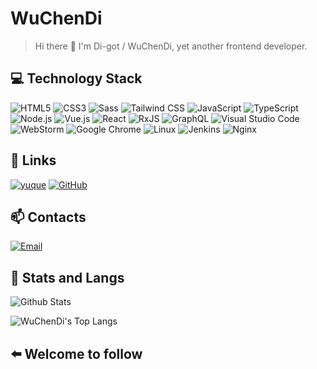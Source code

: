 # WuChenDi

> Hi there 👋 I'm Di-got / WuChenDi, yet another frontend developer.

## 💻 Technology Stack

![HTML5](https://img.shields.io/badge/HTML5-E34F26?logo=HTML5&logoColor=fff)
![CSS3](https://img.shields.io/badge/CSS3-1572B6?logo=CSS3&logoColor=fff)
![Sass](https://img.shields.io/badge/Sass-CC6699?logo=Sass&logoColor=fff)
![Tailwind CSS](https://img.shields.io/badge/Tailwind%20CSS-38B2AC?logo=Tailwind-CSS&logoColor=fff)
![JavaScript](https://img.shields.io/badge/JavaScript-F7DF1E?logo=JavaScript&logoColor=fff)
![TypeScript](https://img.shields.io/badge/TypeScript-007ACC?logo=TypeScript&logoColor=fff)
![Node.js](https://img.shields.io/badge/Node.js-339933?logo=Node.js&logoColor=fff)
![Vue.js](https://img.shields.io/badge/Vue.js-4FC08D?logo=Vue.js&logoColor=fff)
![React](https://img.shields.io/badge/React-61DAFB?logo=React&logoColor=fff)
![RxJS](https://img.shields.io/badge/RxJS-D81B60?logo=RxJS&logoColor=fff)
![GraphQL](https://img.shields.io/badge/GraphQL-E10098?logo=GraphQL&logoColor=fff)
![Visual Studio Code](https://img.shields.io/badge/Visual%20Studio%20Code-007ACC?logo=Visual-Studio-Code&logoColor=fff)
![WebStorm](https://img.shields.io/badge/WebStorm-007ACC?logo=WebStorm&logoColor=fff)
![Google Chrome](https://img.shields.io/badge/Google%20Chrome-4285F4?logo=Google-Chrome&logoColor=fff)
![Linux](https://img.shields.io/badge/Linux-FCC624?logo=Linux&logoColor=fff)
![Jenkins](https://img.shields.io/badge/Jenkins-4D545D?logo=Jenkins&logoColor=fff)
![Nginx](https://img.shields.io/badge/Nginx-269539?logo=Nginx&logoColor=fff)

## 🌱 Links

[![yuque](https://img.shields.io/badge/语雀-WuChenDi-25B864.svg)](https://www.yuque.com/wuchendi/fe)
[![GitHub](https://img.shields.io/badge/WuChenDi-0D1117?logo=Github&logoColor=fff)](https://github.com/WuChenDi)

## 📫 Contacts

[![Email](https://img.shields.io/badge/996194720@qq.com-3E659E?logo=Minutemailer&logoColor=fff)](mailto:996194720@qq.com)

## 💬 Stats and Langs

![Github Stats](https://github-readme-stats.vercel.app/api?username=WuChenDi&show_icons=true&theme=tokyonight&hide_title=true)

![WuChenDi's Top Langs](https://github-readme-stats.vercel.app/api/top-langs/?username=WuChenDi&theme=dracula&layout=compact&card)

## ⬅️ Welcome to follow

<!--
**WuChenDi/WuChenDi** is a ✨ _special_ ✨ repository because its `README.md` (this file) appears on your GitHub profile.

Here are some ideas to get you started:

- 🔭 I’m currently working on ...
- 🌱 I’m currently learning ...
- 👯 I’m looking to collaborate on ...
- 🤔 I’m looking for help with ...
- 💬 Ask me about ...
- 📫 How to reach me: ...
- 😄 Pronouns: ...
- ⚡ Fun fact: ...
-->
